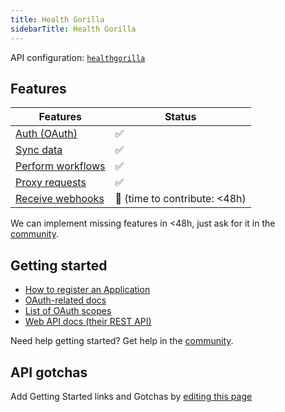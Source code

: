 ```yaml
---
title: Health Gorilla
sidebarTitle: Health Gorilla
---
```


API configuration: [`healthgorilla`](https://terapi.dev/providers.yaml)

## Features

| Features | Status |
| - | - |
| [Auth (OAuth)](https://terapi.gitbook.io/terapi-api-explorer/integrate/guides/authorize-an-api) | ✅ |
| [Sync data](https://terapi.gitbook.io/terapi-api-explorer/integrate/guides/sync-data-from-an-api) | ✅ |
| [Perform workflows](https://terapi.gitbook.io/terapi-api-explorer/integrate/guides/perform-workflows-with-an-api) | ✅ |
| [Proxy requests](https://terapi.gitbook.io/terapi-api-explorer/integrate/guides/proxy-requests-to-an-api) | ✅ |
| [Receive webhooks](https://terapi.gitbook.io/terapi-api-explorer/integrate/guides/receive-webhooks-from-an-api) | 🚫 (time to contribute: &lt;48h) |

We can implement missing features in &lt;48h, just ask for it in the [community](https://terapi.dev/slack).

## Getting started

-   [How to register an Application](https://developer.healthgorilla.com/docs/oauth20#1-obtaining-oauth-20-credentials)
-   [OAuth-related docs](https://developer.healthgorilla.com/docs/oauth20)
-   [List of OAuth scopes](https://developer.healthgorilla.com/docs/oauth20#:~:text=and%20special%20symbols%3E-,Scopes,-Available%20scopes%20is)
-   [Web API docs (their REST API)](https://developer.healthgorilla.com/docs/provider-authorization-api#:~:text=User%20Provisioning-,API,-Identity%20Verification%20API)

Need help getting started? Get help in the [community]().

## API gotchas

Add Getting Started links and Gotchas by [editing this page]()

